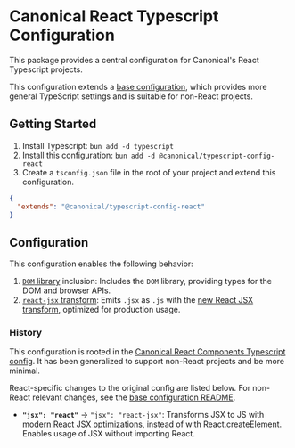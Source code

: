 # Canonical React Typescript Configuration

This package provides a central configuration for Canonical's React Typescript projects.

This configuration extends a [base configuration](https://www.npmjs.com/package/@canonical/typescript-config-base),
which provides more general TypeScript settings and is suitable for non-React projects.

## Getting Started
1. Install Typescript: `bun add -d typescript`
2. Install this configuration: `bun add -d @canonical/typescript-config-react`
3. Create a `tsconfig.json` file in the root of your project and extend this configuration.

```json
{
  "extends": "@canonical/typescript-config-react"
}
```

## Configuration

This configuration enables the following behavior:
1. [`DOM` library](https://www.typescriptlang.org/tsconfig/#lib) inclusion: Includes the `DOM` library, providing types for the DOM and browser APIs.
2. [`react-jsx` transform](https://www.typescriptlang.org/tsconfig/#jsx): Emits `.jsx` as `.js` with the [new React JSX transform](https://legacy.reactjs.org/blog/2020/09/22/introducing-the-new-jsx-transform.html), optimized for production usage.

### History

This configuration is rooted in the [Canonical React Components Typescript config](https://github.com/canonical/react-components/blob/30cc5e338f1fbca75625a94993bccd6cf902fc28/tsconfig.json).
It has been generalized to support non-React projects and be more minimal.

React-specific changes to the original config are listed below. 
For non-React relevant changes, see the [base configuration README](https://www.npmjs.com/package/@canonical/typescript-config-base#history).

- **`"jsx": "react"`** → `"jsx": "react-jsx"`: Transforms JSX to JS with [modern React JSX optimizations](https://legacy.reactjs.org/blog/2020/09/22/introducing-the-new-jsx-transform.html), instead of with React.createElement. Enables usage of JSX without importing React.
